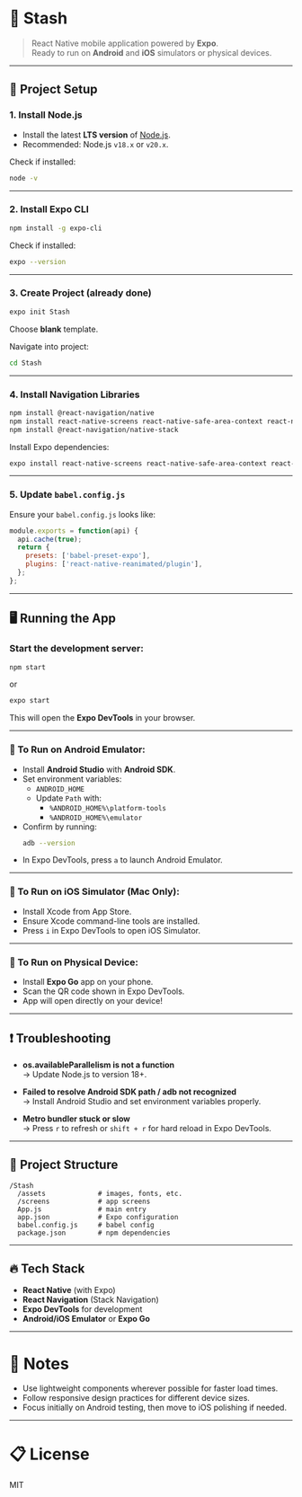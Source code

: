 
# 📱 Stash

> React Native mobile application powered by **Expo**.  
> Ready to run on **Android** and **iOS** simulators or physical devices.

---

## 🚀 Project Setup

### 1. Install Node.js
- Install the latest **LTS version** of [Node.js](https://nodejs.org/).
- Recommended: Node.js `v18.x` or `v20.x`.

Check if installed:
```bash
node -v
```

---

### 2. Install Expo CLI
```bash
npm install -g expo-cli
```

Check if installed:
```bash
expo --version
```

---

### 3. Create Project (already done)
```bash
expo init Stash
```
Choose **blank** template.

Navigate into project:
```bash
cd Stash
```

---

### 4. Install Navigation Libraries
```bash
npm install @react-navigation/native
npm install react-native-screens react-native-safe-area-context react-native-gesture-handler react-native-reanimated
npm install @react-navigation/native-stack
```

Install Expo dependencies:
```bash
expo install react-native-screens react-native-safe-area-context react-native-gesture-handler react-native-reanimated
```

---

### 5. Update `babel.config.js`
Ensure your `babel.config.js` looks like:

```javascript
module.exports = function(api) {
  api.cache(true);
  return {
    presets: ['babel-preset-expo'],
    plugins: ['react-native-reanimated/plugin'],
  };
};
```

---

## 🖥️ Running the App

### Start the development server:
```bash
npm start
```
or
```bash
expo start
```

This will open the **Expo DevTools** in your browser.

---

### 📱 To Run on Android Emulator:
- Install **Android Studio** with **Android SDK**.
- Set environment variables:
  - `ANDROID_HOME`
  - Update `Path` with:
    - `%ANDROID_HOME%\platform-tools`
    - `%ANDROID_HOME%\emulator`
- Confirm by running:
  ```bash
  adb --version
  ```
- In Expo DevTools, press `a` to launch Android Emulator.

---

### 🍏 To Run on iOS Simulator (Mac Only):
- Install Xcode from App Store.
- Ensure Xcode command-line tools are installed.
- Press `i` in Expo DevTools to open iOS Simulator.

---

### 📱 To Run on Physical Device:
- Install **Expo Go** app on your phone.
- Scan the QR code shown in Expo DevTools.
- App will open directly on your device!

---

## ❗ Troubleshooting

- **os.availableParallelism is not a function**  
  → Update Node.js to version 18+.

- **Failed to resolve Android SDK path / adb not recognized**  
  → Install Android Studio and set environment variables properly.

- **Metro bundler stuck or slow**  
  → Press `r` to refresh or `shift + r` for hard reload in Expo DevTools.

---

## 📂 Project Structure

```
/Stash
  /assets             # images, fonts, etc.
  /screens            # app screens
  App.js              # main entry
  app.json            # Expo configuration
  babel.config.js     # babel config
  package.json        # npm dependencies
```

---

## 🔥 Tech Stack

- **React Native** (with Expo)
- **React Navigation** (Stack Navigation)
- **Expo DevTools** for development
- **Android/iOS Emulator** or **Expo Go**

---

# 🎯 Notes
- Use lightweight components wherever possible for faster load times.
- Follow responsive design practices for different device sizes.
- Focus initially on Android testing, then move to iOS polishing if needed.

---

# 📋 License
MIT
